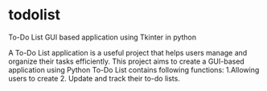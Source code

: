 # todolist
To-Do List GUI based application using Tkinter in python

A To-Do List application is a useful project that helps users manage
and organize their tasks efficiently.
This project aims to create a GUI-based application using Python
To-Do List contains following functions:
1.Allowing users to create
2. Update and track their to-do lists.
